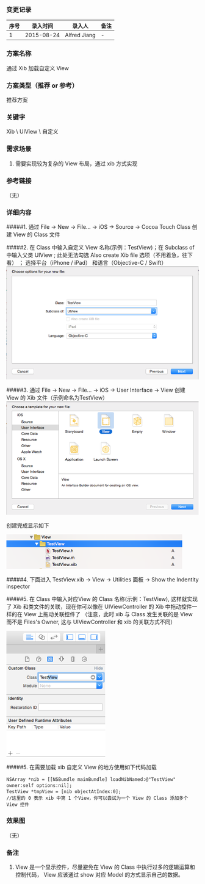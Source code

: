 ### 变更记录
| 序号 | 录入时间 | 录入人 | 备注 |
| -- | -- | -- | -- |
| 1 | 2015-08-24 | Alfred Jiang | - |

### 方案名称
通过 Xib 加载自定义 View

### 方案类型（推荐 or 参考）
推荐方案

### 关键字
Xib \ UIView \ 自定义

### 需求场景
1. 需要实现较为复杂的 View 布局，通过 xib 方式实现

### 参考链接
（无）

### 详细内容

#####1. 通过 File -> New -> File... -> iOS -> Source -> Cocoa Touch Class 创建 View 的 Class 文件

#####2. 在 Class 中输入自定义 View 名称(示例：TestView)；在 Subclass of 中输入父类 UIView ; 此处无法勾选 Also create Xib file 选项（不用着急，往下看） ； 选择平台（iPhone / iPad） 和语言（Objective-C / Swift）
 ![image1](images/xibView001.png)

#####3. 通过 File -> New -> File... -> iOS -> User Interface -> View 创建 View 的 Xib 文件（示例命名为TestView）
 ![image2](images/xibView002.png)

创建完成显示如下

 ![image3](images/xibView003.png)

#####4. 下面进入 TestView.xib -> View -> Utilities 面板 -> Show the Indentity inspector

#####5. 在 Class 中输入对应View 的 Class 名称(示例：TestView), 这样就实现了 Xib 和类文件的关联，现在你可以像在 UIViewController 的 Xib 中拖动控件一样的在 View 上拖动关联控件了
（注意，此时 xib 与 Class 发生关联的是 View 而不是 Files's Owner, 这与 UIViewController 和 xib 的关联方式不同）

![image4](images/xibView004.png)

#####5. 在需要加载 xib 自定义 View 的地方使用如下代码加载

    NSArray *nib = [[NSBundle mainBundle] loadNibNamed:@"TestView" owner:self options:nil];
    TestView *tmpView = [nib objectAtIndex:0];
    //这里的 0 表示 xib 中第 1 个View，你可以尝试为一个 View 的 Class 添加多个 View 控件

### 效果图
（无）

### 备注
1. View 是一个显示控件，尽量避免在 View 的 Class 中执行过多的逻辑运算和控制代码， View 应该通过 show 对应 Model 的方式显示自己的数据。
